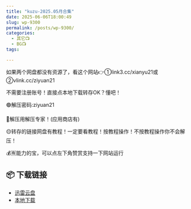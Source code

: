 ```yaml
---
title: "kuzu-2025.05月合集"
date: 2025-06-06T18:00:49
slug: wp-9300
permalink: /posts/wp-9300/
categories:
  - 其它📺
  - BG📺
tags:

---
```


如果两个网盘都没有资源了，看这个网站👉①link3.cc/xianyu21或②vlink.cc/ziyuan21

不需要注册账号！直接点本地下载转存OK？懂吧！

🟢解压密码:ziyuan21

🔵解压用解压专家！(应用商店有)

🟡转存的链接网盘有教程！一定要看教程！按教程操作！不按教程操作你不会解压！

💰🈶能力的宝，可以点左下角赞赏支持一下网站运行

## 📦 下载链接
- [迅雷云盘](https://blziyuan21.com/pay-download/9300?key=82e9a64735&down_id=0)
- [本地下载](https://blziyuan21.com/pay-download/9300?key=82e9a64735&down_id=1)

